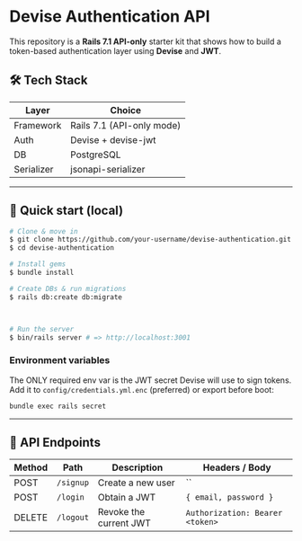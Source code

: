# Devise Authentication API

This repository is a **Rails 7.1 API-only** starter kit that shows how to build a token-based authentication layer using **Devise** and **JWT**.

## 🛠 Tech Stack

| Layer      | Choice                    |
| ---------- | ------------------------- |
| Framework  | Rails 7.1 (API-only mode) |
| Auth       | Devise + devise-jwt       |
| DB         | PostgreSQL                |
| Serializer | jsonapi-serializer        |

---

## 🚀 Quick start (local)

```bash
# Clone & move in
$ git clone https://github.com/your-username/devise-authentication.git
$ cd devise-authentication

# Install gems
$ bundle install

# Create DBs & run migrations
$ rails db:create db:migrate



# Run the server
$ bin/rails server # => http://localhost:3001
```

### Environment variables

The ONLY required env var is the JWT secret Devise will use to sign tokens.
Add it to `config/credentials.yml.enc` (preferred) or export before boot:

```bash
bundle exec rails secret
```

---

## 🔌 API Endpoints

| Method | Path      | Description               | Headers / Body                  |
| ------ | --------- | ------------------------- | ------------------------------- |
| POST   | `/signup` | Create a new user         | ``                              |
| POST   | `/login`  | Obtain a JWT              | `{ email, password }`           |
| DELETE | `/logout` | Revoke the current JWT    | `Authorization: Bearer <token>` |
